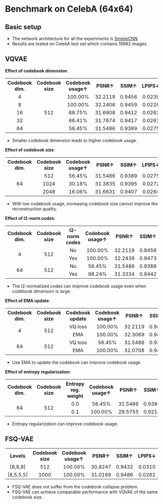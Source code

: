 # Benchmark on CelebA (64x64)



## Basic setup

- The network architecture for all the experiments is [SimpleCNN](../models/autoencoder/simple_cnn.py).
- Results are tested on CelebA test set which contains 19962 images.



## VQVAE

**Effect of codebook dimension**:

<table style="text-align: center;">
<tr>
    <th style="text-align: center">Codebook dim.</th>
    <th style="text-align: center">Codebook size</th>
    <th style="text-align: center">Codebook usage↑</th>
    <th style="text-align: center">PSNR↑</th>
    <th style="text-align: center">SSIM↑</th>
    <th style="text-align: center">LPIPS↓</th>
    <th style="text-align: center">rFID↓</th>
</tr>
<tr>
    <td style="text-align: center">4</td>
    <td style="text-align: center" rowspan="5">512</td>
    <td style="text-align: center">100.00%</td>
    <td style="text-align: center">32.2119</td>
    <td style="text-align: center">0.9456</td>
    <td style="text-align: center">0.0239</td>
    <td style="text-align: center">16.3249</td>
</tr>
<tr>
    <td style="text-align: center">8</td>
    <td style="text-align: center">100.00%</td>
    <td style="text-align: center">32.2406</td>
    <td style="text-align: center">0.9459</td>
    <td style="text-align: center">0.0228</td>
    <td style="text-align: center">16.6592</td>
</tr>
<tr>
    <td style="text-align: center">16</td>
    <td style="text-align: center">68.75%</td>
    <td style="text-align: center">31.6908</td>
    <td style="text-align: center">0.9412</td>
    <td style="text-align: center">0.0263</td>
    <td style="text-align: center">16.4272</td>
</tr>
<tr>
    <td style="text-align: center">32</td>
    <td style="text-align: center">66.41%</td>
    <td style="text-align: center">31.7674</td>
    <td style="text-align: center">0.9417</td>
    <td style="text-align: center">0.0261</td>
    <td style="text-align: center">16.3970</td>
</tr>
<tr>
    <td style="text-align: center">64</td>
    <td style="text-align: center">56.45%</td>
    <td style="text-align: center">31.5486</td>
    <td style="text-align: center">0.9389</td>
    <td style="text-align: center">0.0275</td>
    <td style="text-align: center">16.8227</td>
</tr>
</table>

- Smaller codebook dimension leads to higher codebook usage.

**Effect of codebook size**:

<table style="text-align: center;">
<tr>
    <th style="text-align: center">Codebook dim.</th>
    <th style="text-align: center">Codebook size</th>
    <th style="text-align: center">Codebook usage↑</th>
    <th style="text-align: center">PSNR↑</th>
    <th style="text-align: center">SSIM↑</th>
    <th style="text-align: center">LPIPS↓</th>
    <th style="text-align: center">rFID↓</th>
</tr>
<tr>
    <td style="text-align: center" rowspan="3">64</td>
    <td style="text-align: center">512</td>
    <td style="text-align: center">56.45%</td>
    <td style="text-align: center">31.5486</td>
    <td style="text-align: center">0.9389</td>
    <td style="text-align: center">0.0275</td>
    <td style="text-align: center">16.8227</td>
</tr>
<tr>
    <td style="text-align: center">1024</td>
    <td style="text-align: center">30.18%</td>
    <td style="text-align: center">31.3835</td>
    <td style="text-align: center">0.9395</td>
    <td style="text-align: center">0.0272</td>
    <td style="text-align: center">16.4965</td>
</tr>
<tr>
    <td style="text-align: center">2048</td>
    <td style="text-align: center">16.06%</td>
    <td style="text-align: center">31.6631</td>
    <td style="text-align: center">0.9407</td>
    <td style="text-align: center">0.0264</td>
    <td style="text-align: center">16.5808</td>
</tr>
</table>

- With low codebook usage, increasing codebook size cannot improve the reconstruction quality.

**Effect of l2-norm codes**:

<table style="text-align: center;">
<tr>
    <th style="text-align: center">Codebook dim.</th>
    <th style="text-align: center">Codebook size</th>
    <th style="text-align: center">l2-norm codes</th> 
    <th style="text-align: center">Codebook usage↑</th>
    <th style="text-align: center">PSNR↑</th>
    <th style="text-align: center">SSIM↑</th>
    <th style="text-align: center">LPIPS↓</th>
    <th style="text-align: center">rFID↓</th>
</tr>
<tr>
    <td style="text-align: center" rowspan="2">4</td>
    <td style="text-align: center" rowspan="2">512</td>
    <td style="text-align: center">No</td>
    <td style="text-align: center">100.00%</td>
    <td style="text-align: center">32.2119</td>
    <td style="text-align: center">0.9456</td>
    <td style="text-align: center">0.0239</td>
    <td style="text-align: center">16.3249</td>
</tr>
<tr>
    <td style="text-align: center">Yes</td>
    <td style="text-align: center">100.00%</td>
    <td style="text-align: center">32.2439</td>
    <td style="text-align: center">0.9473</td>
    <td style="text-align: center"></td>
    <td style="text-align: center">16.4495</td>
</tr>
<tr>
    <td style="text-align: center" rowspan="2">64</td>
    <td style="text-align: center" rowspan="2">512</td>
    <td style="text-align: center">No</td>
    <td style="text-align: center">56.45%</td>
    <td style="text-align: center">31.5486</td>
    <td style="text-align: center">0.9389</td>
    <td style="text-align: center">0.0275</td>
    <td style="text-align: center">16.8227</td>
</tr>
<tr>
    <td style="text-align: center">Yes</td>
    <td style="text-align: center">98.24%</td>
    <td style="text-align: center">31.3334</td>
    <td style="text-align: center">0.9442</td>
    <td style="text-align: center">0.0209</td>
    <td style="text-align: center">12.9127</td>
</tr>
</table>

- The l2-normalized codes can improve codebook usage even when codebook dimension is large.

**Effect of EMA update**:

<table style="text-align: center;">
<tr>
    <th style="text-align: center">Codebook dim.</th>
    <th style="text-align: center">Codebook size</th>
    <th style="text-align: center">Codebook update</th>
    <th style="text-align: center">Codebook usage↑</th>
    <th style="text-align: center">PSNR↑</th>
    <th style="text-align: center">SSIM↑</th>
    <th style="text-align: center">LPIPS↓</th>
    <th style="text-align: center">rFID↓</th>
</tr>
<tr>
    <td style="text-align: center" rowspan="2">4</td>
    <td style="text-align: center" rowspan="2">512</td>
    <td style="text-align: center">VQ loss</td>
    <td style="text-align: center">100.00%</td>
    <td style="text-align: center">32.2119</td>
    <td style="text-align: center">0.9456</td>
    <td style="text-align: center">0.0239</td>
    <td style="text-align: center">16.3249</td>
</tr>
<tr>
    <td style="text-align: center">EMA</td>
    <td style="text-align: center">100.00%</td>
    <td style="text-align: center">32.3069</td>
    <td style="text-align: center">0.9468</td>
    <td style="text-align: center">0.0224</td>
    <td style="text-align: center">16.3338</td>
</tr>
<tr>
    <td style="text-align: center" rowspan="2">64</td>
    <td style="text-align: center" rowspan="2">512</td>
    <td style="text-align: center">VQ loss</td>
    <td style="text-align: center">56.45%</td>
    <td style="text-align: center">31.5486</td>
    <td style="text-align: center">0.9389</td>
    <td style="text-align: center">0.0275</td>
    <td style="text-align: center">16.8227</td>
</tr>
<tr>
    <td style="text-align: center">EMA</td>
    <td style="text-align: center">100.00%</td>
    <td style="text-align: center">32.0708</td>
    <td style="text-align: center">0.9459</td>
    <td style="text-align: center">0.0228</td>
    <td style="text-align: center">15.5629</td>
</tr>
</table>

- Use EMA to update the codebook can improve codebook usage.

**Effect of entropy regularization**:

<table style="text-align: center;">
<tr>
    <th style="text-align: center">Codebook dim.</th>
    <th style="text-align: center">Codebook size</th>
    <th style="text-align: center">Entropy reg. weight</th>
    <th style="text-align: center">Codebook usage↑</th>
    <th style="text-align: center">PSNR↑</th>
    <th style="text-align: center">SSIM↑</th>
    <th style="text-align: center">LPIPS↓</th>
    <th style="text-align: center">rFID↓</th>
</tr>
<tr>
    <td style="text-align: center" rowspan="2">64</td>
    <td style="text-align: center" rowspan="2">512</td>
    <td style="text-align: center">0.0</td>
    <td style="text-align: center">56.45%</td>
    <td style="text-align: center">31.5486</td>
    <td style="text-align: center">0.9389</td>
    <td style="text-align: center">0.0275</td>
    <td style="text-align: center">16.8227</td>
</tr>
<tr>
    <td style="text-align: center">0.1</td>
    <td style="text-align: center">100.00%</td>
    <td style="text-align: center">29.5755</td>
    <td style="text-align: center">0.9218</td>
    <td style="text-align: center">0.0422</td>
    <td style="text-align: center">14.1500</td>
</tr>
</table>

- Entropy regularization can improve codebook usage.



## FSQ-VAE

<table style="text-align: center;">
<tr>
    <th style="text-align: center">Levels</th>
    <th style="text-align: center">Codebook size</th> 
    <th style="text-align: center">Codebook usage↑</th>
    <th style="text-align: center">PSNR↑</th>
    <th style="text-align: center">SSIM↑</th>
    <th style="text-align: center">LPIPS↓</th>
    <th style="text-align: center">rFID↓</th>
</tr>
<tr>
    <td style="text-align: center">[8,8,8]</td>
    <td style="text-align: center">512</td>
    <td style="text-align: center">100.00%</td>
    <td style="text-align: center">30.8247</td>
    <td style="text-align: center">0.9432</td>
    <td style="text-align: center">0.0310</td>
    <td style="text-align: center">15.6595</td>
</tr>
<tr>
    <td style="text-align: center">[8,5,5,5]</td>
    <td style="text-align: center">1000</td>
    <td style="text-align: center">100.00%</td>
    <td style="text-align: center">31.0169</td>
    <td style="text-align: center">0.9486</td>
    <td style="text-align: center">0.0262</td>
    <td style="text-align: center">15.6485</td>
</tr>
</table>

- FSQ-VAE does not suffer from the codebook collapse problem.
- FSQ-VAE can achieve comparable performance with VQVAE of the same codebook size.
